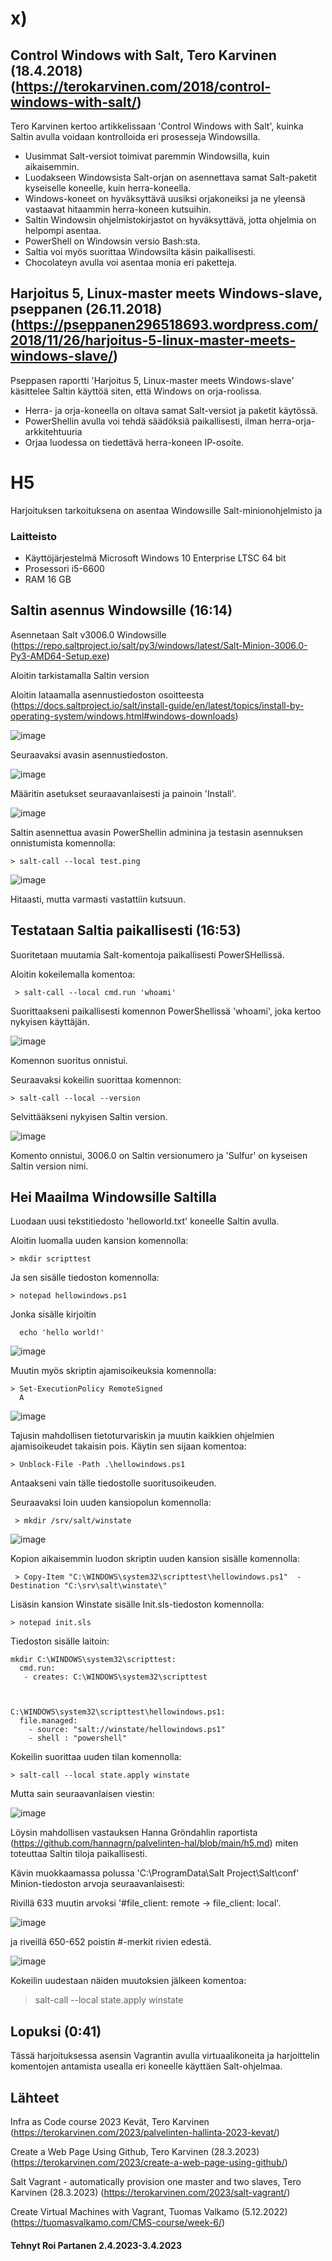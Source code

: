 # x)

 
 
 
 
## 	 Control Windows with Salt, Tero Karvinen (18.4.2018)  (https://terokarvinen.com/2018/control-windows-with-salt/)

Tero Karvinen kertoo artikkelissaan 'Control Windows with Salt', kuinka Saltin avulla voidaan kontrolloida eri prosesseja Windowsilla.

   * Uusimmat Salt-versiot toimivat paremmin Windowsilla, kuin aikaisemmin.
   * Luodakseen Windowsista Salt-orjan on asennettava samat Salt-paketit kyseiselle koneelle, kuin herra-koneella.
   * Windows-koneet on hyväksyttävä uusiksi orjakoneiksi ja ne yleensä vastaavat hitaammin herra-koneen kutsuihin.
   * Saltin Windowsin ohjelmistokirjastot on hyväksyttävä, jotta ohjelmia on helpompi asentaa.
   * PowerShell on Windowsin versio Bash:sta.
   * Saltia voi myös suorittaa Windowsilta käsin paikallisesti.
   * Chocolateyn avulla voi asentaa monia eri paketteja.
   


## Harjoitus 5, Linux-master meets Windows-slave, pseppanen (26.11.2018) (https://pseppanen296518693.wordpress.com/2018/11/26/harjoitus-5-linux-master-meets-windows-slave/)

Pseppasen raportti 'Harjoitus 5, Linux-master meets Windows-slave' käsittelee Saltin käyttöä siten, että Windows on orja-roolissa.

   * Herra- ja orja-koneella on oltava samat Salt-versiot ja paketit käytössä.
   * PowerShellin avulla voi tehdä säädöksiä paikallisesti, ilman herra-orja-arkkitehtuuria
   * Orjaa luodessa on tiedettävä herra-koneen IP-osoite.
   
  
   
   
   
   
 # H5
 
Harjoituksen tarkoituksena on asentaa Windowsille Salt-minionohjelmisto ja 
 

 
 
### Laitteisto
 
* Käyttöjärjestelmä	Microsoft Windows 10 Enterprise LTSC 64 bit
* Prosessori i5-6600
* RAM 16 GB





## Saltin asennus Windowsille (16:14)
Asennetaan Salt v3006.0 Windowsille (https://repo.saltproject.io/salt/py3/windows/latest/Salt-Minion-3006.0-Py3-AMD64-Setup.exe)

Aloitin tarkistamalla Saltin version 

Aloitin lataamalla asennustiedoston osoitteesta (https://docs.saltproject.io/salt/install-guide/en/latest/topics/install-by-operating-system/windows.html#windows-downloads)

![image](https://user-images.githubusercontent.com/106889187/235456808-62dea31a-582c-498e-b09c-29c2b514d7fb.png)

Seuraavaksi avasin asennustiedoston.

![image](https://user-images.githubusercontent.com/106889187/235456933-2a793197-7c4c-4fb7-9c32-3a0c20ee1632.png)

Määritin asetukset seuraavanlaisesti ja painoin 'Install'.

![image](https://user-images.githubusercontent.com/106889187/235460729-0595e814-d94b-46c3-9190-cc77ea0cd972.png)

Saltin asennettua avasin PowerShellin adminina ja testasin asennuksen onnistumista komennolla:

    > salt-call --local test.ping
    
   ![image](https://user-images.githubusercontent.com/106889187/235461234-b4a40f4f-80ff-45ac-826d-1950fc63f807.png)
   
   Hitaasti, mutta varmasti vastattiin kutsuun.
   
   
 ## Testataan Saltia paikallisesti (16:53)
 
 Suoritetaan muutamia Salt-komentoja paikallisesti PowerSHellissä.
 
 Aloitin kokeilemalla komentoa:
 
     > salt-call --local cmd.run 'whoami'
     
 Suorittaakseni paikallisesti komennon PowerShellissä 'whoami', joka kertoo nykyisen käyttäjän.
 
![image](https://user-images.githubusercontent.com/106889187/235461973-e487d82d-a2ec-4182-b188-59d79073a196.png)

Komennon suoritus onnistui.

Seuraavaksi kokeilin suorittaa komennon:

    > salt-call --local --version
    
Selvittääkseni nykyisen Saltin version.

![image](https://user-images.githubusercontent.com/106889187/235463019-ef1af166-6f56-45db-8cbc-8bc56cdc8f6e.png)

Komento onnistui,  3006.0 on Saltin versionumero ja 'Sulfur' on kyseisen Saltin version nimi.
  
## Hei Maailma Windowsille Saltilla

Luodaan uusi tekstitiedosto 'helloworld.txt' koneelle Saltin avulla.

Aloitin luomalla uuden kansion komennolla:

    > mkdir scripttest
    
Ja sen sisälle tiedoston komennolla:

    > notepad hellowindows.ps1

Jonka sisälle kirjoitin 
 
      echo 'hello world!'
      
 ![image](https://user-images.githubusercontent.com/106889187/235468916-9d173e66-47cb-4397-be74-b332086082d4.png)
 
 Muutin myös skriptin ajamisoikeuksia komennolla:
 
    > Set-ExecutionPolicy RemoteSigned
      A
   
 ![image](https://user-images.githubusercontent.com/106889187/235469290-15a4f4f4-250d-4ed7-9bd9-19176830aee8.png)

Tajusin mahdollisen tietoturvariskin ja muutin kaikkien ohjelmien ajamisoikeudet takaisin pois. Käytin sen sijaan komentoa:

    > Unblock-File -Path .\hellowindows.ps1
    
 Antaakseni vain tälle tiedostolle suoritusoikeuden.
 
 Seuraavaksi loin uuden kansiopolun komennolla:
 
     > mkdir /srv/salt/winstate
     
  ![image](https://user-images.githubusercontent.com/106889187/235471205-8fd94490-5583-43f6-831d-d7d75ec07f0c.png)

Kopion aikaisemmin luodon skriptin uuden kansion sisälle komennolla:

     > Copy-Item "C:\WINDOWS\system32\scripttest\hellowindows.ps1"  -Destination "C:\srv\salt\winstate\"
     
 Lisäsin kansion Winstate sisälle Init.sls-tiedoston komennolla:
 
    > notepad init.sls 
    
 Tiedoston sisälle laitoin:
 
    mkdir C:\WINDOWS\system32\scripttest:
      cmd.run:
       - creates: C:\WINDOWS\system32\scripttest 



    C:\WINDOWS\system32\scripttest\hellowindows.ps1:
      file.managed:
        - source: "salt://winstate/hellowindows.ps1"
        - shell : "powershell"




    
 Kokeilin suorittaa uuden tilan komennolla: 
 
    > salt-call --local state.apply winstate
    
 Mutta sain seuraavanlaisen viestin:
 
 ![image](https://user-images.githubusercontent.com/106889187/235475564-3c2c9865-569a-4960-a7aa-4e70d74eacc9.png)

Löysin mahdollisen vastauksen Hanna Gröndahlin raportista (https://github.com/hannagrn/palvelinten-hal/blob/main/h5.md) miten toteuttaa Saltin tiloja paikallisesti.

Kävin muokkaamassa polussa 'C:\ProgramData\Salt Project\Salt\conf' Minion-tiedoston arvoja seuraavanlaisesti:

Rivillä 633 muutin arvoksi '#file_client: remote -> file_client: local'.

![image](https://user-images.githubusercontent.com/106889187/235477903-4952cb28-503d-4de2-8269-2ce532ba66a9.png)

ja riveillä 650-652 poistin #-merkit rivien edestä.

![image](https://user-images.githubusercontent.com/106889187/235478572-2b5d6581-412c-4c63-8644-39c2e4d12410.png)

Kokeilin uudestaan näiden muutoksien jälkeen komentoa:

   > salt-call --local state.apply winstate


 ## Lopuksi (0:41)
 
 Tässä harjoituksessa asensin Vagrantin avulla virtuaalikoneita ja harjoittelin komentojen antamista usealla eri koneelle käyttäen Salt-ohjelmaa.
 
## Lähteet



Infra as Code course 2023 Kevät, Tero Karvinen (https://terokarvinen.com/2023/palvelinten-hallinta-2023-kevat/)

Create a Web Page Using Github, Tero Karvinen (28.3.2023)  (https://terokarvinen.com/2023/create-a-web-page-using-github/)

Salt Vagrant - automatically provision one master and two slaves, Tero Karvinen (28.3.2023) (https://terokarvinen.com/2023/salt-vagrant/)

Create Virtual Machines with Vagrant, Tuomas Valkamo (5.12.2022) (https://tuomasvalkamo.com/CMS-course/week-6/)



#### Tehnyt Roi Partanen 2.4.2023-3.4.2023

